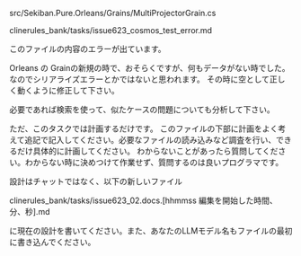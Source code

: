 

src/Sekiban.Pure.Orleans/Grains/MultiProjectorGrain.cs


clinerules_bank/tasks/issue623_cosmos_test_error.md

このファイルの内容のエラーが出ています。

Orleans の Grainの新規の時で、おそらくですが、何もデータがない時でした。なのでシリアライズエラーとかではないと思われます。
その時に空として正しく動くように修正して下さい。

必要であれば検索を使って、似たケースの問題についても分析して下さい。

ただ、このタスクでは計画するだけです。
このファイルの下部に計画をよく考えて追記で記入してください。必要なファイルの読み込みなど調査を行い、できるだけ具体的に計画してください。
わからないことがあったら質問してください。わからない時に決めつけて作業せず、質問するのは良いプログラマです。

設計はチャットではなく、以下の新しいファイル

clinerules_bank/tasks/issue623_02.docs.[hhmmss 編集を開始した時間、分、秒].md

に現在の設計を書いてください。また、あなたのLLMモデル名もファイルの最初に書き込んでください。
